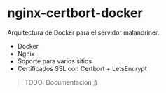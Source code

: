 # nginx-certbort-docker

Arquitectura de Docker para el servidor malandriner.

- Docker
- Ngnix
- Soporte para varios sitios
- Certificados SSL con Certbort + LetsEncrypt

> TODO: Documentacion ;)